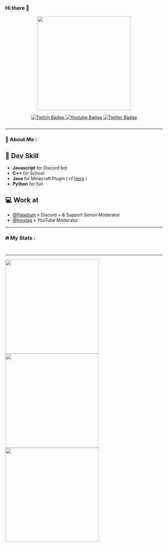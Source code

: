 ### Hi there 👋

<!--
**WhiteFox2232/WhiteFox2232** is a ✨ _special_ ✨ repository because its `README.md` (this file) appears on your GitHub profile.

Here are some ideas to get you started:

- 🔭 I’m currently working on ...
- 🌱 I’m currently learning ...
- 👯 I’m looking to collaborate on ...
- 🤔 I’m looking for help with ...
- 💬 Ask me about ...
- 📫 How to reach me: ...
- 😄 Pronouns: ...
- ⚡ Fun fact: ...
-->
<div id="header" align="center">
  <img src="https://media.giphy.com/media/B1xlEHtKiFM9W/giphy.gif" width="300"/>
  <p> </p>
</div>

<div align="center" id="badges">
  <a href="https://www.twitch.tv/whitefox2232" target="_blank" >
    <img src="https://img.shields.io/badge/Twitch-purple?style=for-the-badge&logo=Twitch&logoColor=white" alt="Twitch Badge"/>
  </a>
  <a href="https://www.youtube.com/channel/UCRSfNtmAmikEx3CKsKgfL-w" target="_blank" >
    <img src="https://img.shields.io/badge/YouTube-red?style=for-the-badge&logo=youtube&logoColor=white" alt="Youtube Badge"/>
  </a>
  <a href="https://twitter.com/WhiteFoxOff" target="_blank" >
    <img src="https://img.shields.io/badge/Twitter-blue?style=for-the-badge&logo=twitter&logoColor=white" alt="Twitter Badge"/>
  </a>
</div>

<p align="center">
  <img src="https://komarev.com/ghpvc/?username=whitefox2232&style=flat-square&color=blue" alt=""/> 
</a>

---

### 🍃 About Me :

## 📡 Dev Skill
- **Javascript** for Discord bot
- **C++** for School
- **Java** for Minecraft Plugin ( cf [Hera](https://github.com/WhiteFox2232/Hera) )
- **Python** for fun

## 💻 Work at
- [@Paladium](https://discord.gg/paladium) » Discord + & Support Senior Moderator
- [@Inoxtag](https://www.youtube.com/channel/UCL9aTJb0ur4sovxcppAopEw) » YouTube Moderator

---

### :fire: My Stats :

<p align="center">
  <img src="https://github-readme-streak-stats.herokuapp.com/?user=whitefox2232" alt=""/> 
</a>

<p align="center">
  <img src="https://github-readme-stats.vercel.app/api/top-langs/?username=whitefox2232&layout=compact&theme=vision-friendly-dark" alt=""/>
</a>

---

<a href="https://wakatime.com">
<img src="https://wakatime.com/share/@WhiteFox/c5c5b148-250b-4b3f-a403-ae35e297db36.png" width="300"/>
<img src="https://wakatime.com/share/@WhiteFox/038e3cc9-0a68-483a-a952-9641e822fb44.png" width="300"/>           
<img src="https://wakatime.com/share/@WhiteFox/068f7632-3f22-49ed-9a92-09d4d675ec7a.png" width="300"/> </a>                                                                                               
                                                                                          


